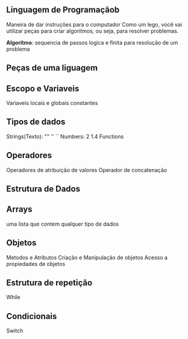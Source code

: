 ## Linguagem de Programaçãob 

Maneira de dar instruções para o computador
Como um lego, você vai utilizar peças para criar algoritmos, ou seja, para resolver problemas.

**Algoritmo**: sequencia de passos logica e finita para resolução de um problema

## Peças de uma liguagem 

## Escopo e Variaveis

Variaveis locais e globais
constantes

## Tipos de dados
 Strings(Texto): "" '' ``
 Numbers: 2 1.4
 Functions

## Operadores

Operadores de atribuição de valores
Operador de concatenação

## Estrutura de Dados

## Arrays

uma lista que contem qualquer tipo de dados

## Objetos

Metodos e Atributos
Criação e Manipulação de objetos
Acesso a propiedades de objetos

## Estrutura de repetição

While

## Condicionais

Switch